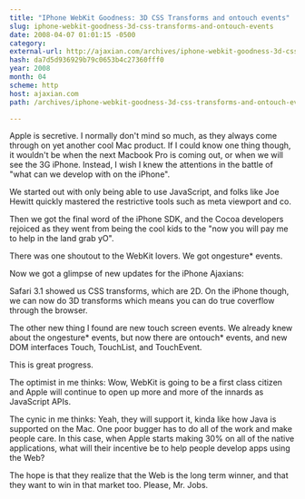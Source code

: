 ```yaml
---
title: "IPhone WebKit Goodness: 3D CSS Transforms and ontouch events"
slug: iphone-webkit-goodness-3d-css-transforms-and-ontouch-events
date: 2008-04-07 01:01:15 -0500
category: 
external-url: http://ajaxian.com/archives/iphone-webkit-goodness-3d-css-transforms-and-ontouch-events
hash: da7d5d936929b79c0653b4c27360fff0
year: 2008
month: 04
scheme: http
host: ajaxian.com
path: /archives/iphone-webkit-goodness-3d-css-transforms-and-ontouch-events

---
```


Apple is secretive. I normally don't mind so much, as they always come through on yet another cool Mac product. If I could know one thing though, it wouldn't be when the next Macbook Pro is coming out, or when we will see the 3G iPhone. Instead, I wish I knew the attentions in the battle of "what can we develop with on the iPhone".

We started out with only being able to use JavaScript, and folks like Joe Hewitt quickly mastered the restrictive tools such as meta viewport and co.

Then we got the final word of the iPhone SDK, and the Cocoa developers rejoiced as they went from being the cool kids to the "now you will pay me to help in the land grab yO".

There was one shoutout to the WebKit lovers. We got ongesture* events.

Now we got a glimpse of new updates for the iPhone Ajaxians:

Safari 3.1 showed us CSS transforms, which are 2D. On the iPhone though, we can now do 3D transforms which means you can do true coverflow through the browser.

The other new thing I found are new touch screen events.  We already knew about the ongesture* events, but now there are ontouch* events, and new DOM interfaces Touch, TouchList, and TouchEvent.

This is great progress. 

The optimist in me thinks: Wow, WebKit is going to be a first class citizen and Apple will continue to open up more and more of the innards as JavaScript APIs. 

The cynic in me thinks: Yeah, they will support it, kinda like how Java is supported on the Mac. One poor bugger has to do all of the work and make people care. In this case, when Apple starts making 30% on all of the native applications, what will their incentive be to help people develop apps using the Web?

The hope is that they realize that the Web is the long term winner, and that they want to win in that market too. Please, Mr. Jobs.
